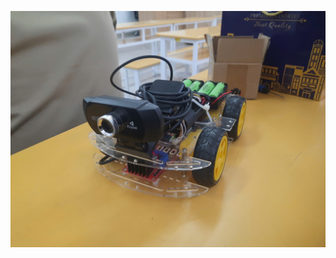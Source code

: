 ![image alt](https://github.com/AnhDaGIa669/XeTuLai/blob/da6fcc73ed709297b7d1102d1707d6c7d65319a5/z6439507968095_c9bf604612960c9aad6d888103fe0602.jpg)
